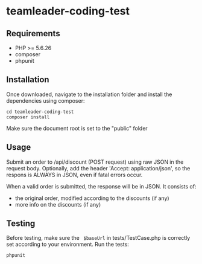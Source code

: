 # teamleader-coding-test

## Requirements

- PHP >= 5.6.26
- composer
- phpunit

## Installation

Once downloaded, navigate to the installation folder and install the dependencies using composer:
```Shell
cd teamleader-coding-test
composer install
```
Make sure the document root is set to the "public" folder

## Usage

Submit an order to /api/discount (POST request) using raw JSON in the request body.
Optionally, add the header 'Accept: application/json', so the respons is ALWAYS in JSON, even if fatal errors occur.

When a valid order is submitted, the response will be in JSON. It consists of:
- the original order, modified according to the discounts (if any)
- more info on the discounts (if any)

## Testing

Before testing, make sure the ` $baseUrl` in tests/TestCase.php is correctly set according to your environment.
Run the tests:
```Shell
phpunit
```
